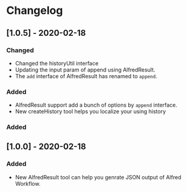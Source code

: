 Changelog
===

## [1.0.5] - 2020-02-18
### Changed
- Changed the historyUtil interface
- Updating the input param of append using AlfredResult.
- The `add` interface of AlfredResult has renamed to `append`.

### Added
- AlfredResult support add a bunch of options by `append` interface.
- New createHistory tool helps you localize your using history

### Added

## [1.0.0] - 2020-02-18
### Added
- New AlfredResult tool can help you genrate JSON output of Alfred Workflow.